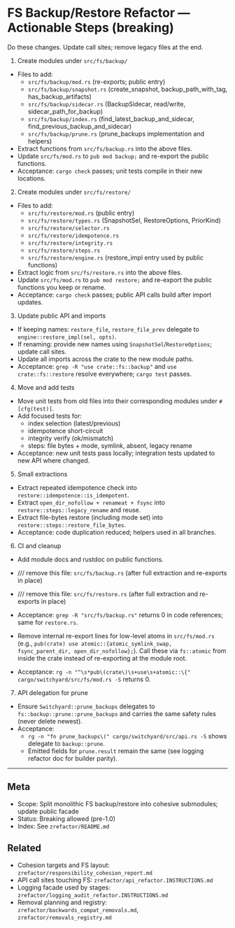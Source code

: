 # FS Backup/Restore Refactor — Actionable Steps (breaking)

Do these changes. Update call sites; remove legacy files at the end.

1) Create modules under `src/fs/backup/`

- Files to add:
  - `src/fs/backup/mod.rs` (re-exports; public entry)
  - `src/fs/backup/snapshot.rs` (create_snapshot, backup_path_with_tag, has_backup_artifacts)
  - `src/fs/backup/sidecar.rs` (BackupSidecar, read/write, sidecar_path_for_backup)
  - `src/fs/backup/index.rs` (find_latest_backup_and_sidecar, find_previous_backup_and_sidecar)
  - `src/fs/backup/prune.rs` (prune_backups implementation and helpers)
- Extract functions from `src/fs/backup.rs` into the above files.
- Update `src/fs/mod.rs` to `pub mod backup;` and re-export the public functions.
- Acceptance: `cargo check` passes; unit tests compile in their new locations.

2) Create modules under `src/fs/restore/`

- Files to add:
  - `src/fs/restore/mod.rs` (public entry)
  - `src/fs/restore/types.rs` (SnapshotSel, RestoreOptions, PriorKind)
  - `src/fs/restore/selector.rs`
  - `src/fs/restore/idempotence.rs`
  - `src/fs/restore/integrity.rs`
  - `src/fs/restore/steps.rs`
  - `src/fs/restore/engine.rs` (restore_impl entry used by public functions)
- Extract logic from `src/fs/restore.rs` into the above files.
- Update `src/fs/mod.rs` to `pub mod restore;` and re-export the public functions you keep or rename.
- Acceptance: `cargo check` passes; public API calls build after import updates.

3) Update public API and imports

- If keeping names: `restore_file`, `restore_file_prev` delegate to `engine::restore_impl(sel, opts)`.
- If renaming: provide new names using `SnapshotSel`/`RestoreOptions`; update call sites.
- Update all imports across the crate to the new module paths.
- Acceptance: `grep -R "use crate::fs::backup"` and `use crate::fs::restore` resolve everywhere; `cargo test` passes.

4) Move and add tests

- Move unit tests from old files into their corresponding modules under `#[cfg(test)]`.
- Add focused tests for:
  - index selection (latest/previous)
  - idempotence short-circuit
  - integrity verify (ok/mismatch)
  - steps: file bytes + mode, symlink, absent, legacy rename
- Acceptance: new unit tests pass locally; integration tests updated to new API where changed.

5) Small extractions

- Extract repeated idempotence check into `restore::idempotence::is_idempotent`.
- Extract `open_dir_nofollow + renameat + fsync` into `restore::steps::legacy_rename` and reuse.
- Extract file-bytes restore (including mode set) into `restore::steps::restore_file_bytes`.
- Acceptance: code duplication reduced; helpers used in all branches.

6) CI and cleanup

- Add module docs and rustdoc on public functions.
- /// remove this file: `src/fs/backup.rs` (after full extraction and re-exports in place)
- /// remove this file: `src/fs/restore.rs` (after full extraction and re-exports in place)
- Acceptance: `grep -R "src/fs/backup.rs"` returns 0 in code references; same for `restore.rs`.

- Remove internal re-export lines for low-level atoms in `src/fs/mod.rs` (e.g., `pub(crate) use atomic::{atomic_symlink_swap, fsync_parent_dir, open_dir_nofollow};`). Call these via `fs::atomic` from inside the crate instead of re-exporting at the module root.
- Acceptance: `rg -n "^\s*pub\(crate\)\s+use\s+atomic::\{" cargo/switchyard/src/fs/mod.rs -S` returns 0.

7) API delegation for prune

- Ensure `Switchyard::prune_backups` delegates to `fs::backup::prune::prune_backups` and carries the same safety rules (never delete newest).
- Acceptance:
  - `rg -n "fn prune_backups\(" cargo/switchyard/src/api.rs -S` shows delegate to `backup::prune`.
  - Emitted fields for `prune.result` remain the same (see logging refactor doc for builder parity).

---

## Meta

- Scope: Split monolithic FS backup/restore into cohesive submodules; update public facade
- Status: Breaking allowed (pre-1.0)
- Index: See `zrefactor/README.md`

## Related

- Cohesion targets and FS layout: `zrefactor/responsibility_cohesion_report.md`
- API call sites touching FS: `zrefactor/api_refactor.INSTRUCTIONS.md`
- Logging facade used by stages: `zrefactor/logging_audit_refactor.INSTRUCTIONS.md`
- Removal planning and registry: `zrefactor/backwards_compat_removals.md`, `zrefactor/removals_registry.md`
